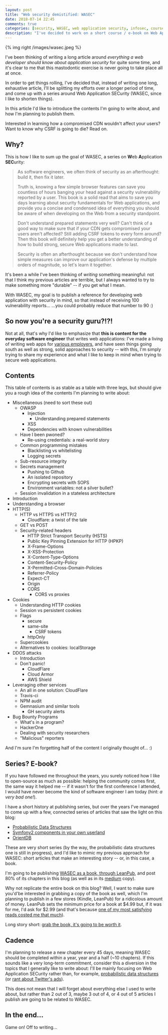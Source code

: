 ```yaml
---
layout: post
title: "Web security demistified: WASEC"
date: 2018-07-14 22:45
comments: true
categories: [security, WASEC, web application security, infosec, course, series]
description: "I've decided to work on a short course / e-book on Web Application SECurity (WASEC since I like to shorten things)"
---
```


{% img right /images/wasec.jpeg %}

I've been thinking of writing a long article around *everything a web developer
should know about application security* for quite some time, and it's clear to me
that this mastodontic exercise is never going to take place all at once.

In order to get things rolling, I've decided that,
instead of writing one long, exhaustive article, I'll be splitting my efforts
over a longer period of time, and come up with a series around
Web Application SECurity (WASEC, since I like to shorten things).

In this article I'd like to introduce the contents I'm going to write about,
and how I'm planning to publish them.

Interested in learning how a compromised CDN wouldn't affect your users?
Want to know why CSRF is going to die? Read on.

<!-- more -->

## Why?

This is how I like to sum up the goal of WASEC, a series on **W**eb **A**pplication **SEC**urity:

> As software engineers, we often think of security as an afterthought: build it, then fix it later.
>
>Truth is, knowing a few simple browser features can save you countless of hours banging your head against a security vulnerability reported by a user. This book is a solid read that aims to save you days learning about security fundamentals for Web applications, and provide you a concise and condensed idea of everything you should be aware of when developing on the Web from a security standpoint.
>
> Don't understand prepared statements very well? Can't think of a good way to make sure that if your CDN gets compromised your users aren't affected? Still adding CSRF tokens to every form around? Then this book will definitely help you get a better understanding of how to build strong, secure Web applications made to last.
>
> Security is often an afterthought because we don't understand how simple measures can improve our application's defense by multiple orders of magnitude, so let's learn it together.

It's been a while I've been thinking of *writing* something meaningful: not that
I think my previous articles are terrible, but I always wanted to try to make
something more "durable" -- if you get what I mean.

With WASEC, my goal is to publish a reference for developing web application with
security in mind, so that instead of receiving 100 vulnerability reports...
...you could probably reduce that number to 90 :)

## So now you're a security guru?!?!

Not at all, that's why I'd like to emphasize that **this is content for the everyday
software engineer** that writes web applications: I've made a living of writing web
apps for [various employers](https://www.linkedin.com/in/alessandronadalin/), and have seen things going south as well as strong, solid
approaches to security -- with this, I'm simply trying to share my experience
and what I like to keep in mind when trying to secure web applications.

## Contents

This table of contents is as stable as a table with three legs, but should give
you a rough idea of the contents I'm planning to write about:

* Miscellaneous (need to sort these out)
  * OWASP
    * Injection
      * Understanding prepared statements
    * XSS
    * Dependencies with known vulnerabilities
  * Have I been pwoned?
    * Re-using credentials: a real-world story
  * Common programming mistakes
    * Blacklisting vs whitelisting
    * Logging secrets
  * Sub-resource integrity
  * Secrets management
    * Pushing to Github
    * An isolated repository
    * Encrypting secrets with SOPS
    * Environment variables: not a silver bullet?
  * Session invalidation in a stateless architecture
* Introduction
* Understanding a browser
* HTTP(S)
  * HTTP vs HTTPS vs HTTP/2
    * Cloudflare: a twist of the tale
  * GET vs POST
  * Security-related headers
    * HTTP Strict Transport Security (HSTS)
    * Public Key Pinning Extension for HTTP (HPKP)
    * X-Frame-Options
    * X-XSS-Protection
    * X-Content-Type-Options
    * Content-Security-Policy
    * X-Permitted-Cross-Domain-Policies
    * Referrer-Policy
    * Expect-CT
    * Origin
    * CORS
      * CORS vs proxies
* Cookies
  * Understanding HTTP cookies
  * Session vs persistent cookies
  * Flags
    * secure
    * same-site
      * CSRF tokens
    * httpOnly
  * Supercookies
  * Alternatives to cookies: localStorage
* DDOS attacks
  * Introduction
  * Don't panic!
    * CloudFlare
    * Cloud Armor
    * AWS Shield
* Leveraging other services
  * An all in one solution: CloudFlare
  * Travis-ci
  * NPM audit
  * Gemnasium and similar tools
    * GH security alerts
* Bug Bounty Programs
  * What's in a program?
  * HackerOne
  * Dealing with security researchers
  * "Malicious" reporters

And I'm sure I'm forgetting half of the content I originally thought of... :)

## Series? E-book?

If you have followed me throughout the years, you surely noticed how I like to
open-source as much as possible: helping the community comes first, the same way it
helped me -- if it wasn't for the first conference
I attended, I would have never become the kind of software engineer I am today (hint: *a very bad one!*).

I have a short history at publishing series, but over the years I've managed to
come up with a few, connected series of articles that saw the light on this blog:

* [Probabilistic Data Structures](/probabilistic-data-structures-an-introduction/)
* [Symfony2 components in your own userland](/using-the-symfony2-dependency-injection-container-as-a-standalone-component/)
* [OrientDB](/the-strange-case-of-orientdb-and-graph-databases/)

These are very short series (by the way, the probabilistic data structures one is still in progress),
and I'd like to mimic my previous approach for WASEC: short articles that make
an interesting story -- or, in this case, a book.

I'm going to be publishing [WASEC as a book, through LeanPub](https://leanpub.com/wasec),
and post 80% of its chapters in this blog (as well as in its [medium](https://medium.com/@AlexNadalin) copy).

Why not replicate the entire book on this blog? Well, I want to make sure you'd'be
interested in grabbing a copy of the book as well, which I'm planning to publish
in a few stores (Kindle, LeanPub) for a ridicolous amount of money. LeanPub sets
the minimum price for a book at $4.99 but, if it was for me, I'd ask for $2.99
(and that's because [one of my most satisfying reads costed me that much](/book-review-an-introduction-to-stock-and-options/)).

Long story short: [grab the book, it's going to be worth it](https://leanpub.com/wasec).

## Cadence

I'm planning to release a new chapter every 45 days, meaning WASEC should be
completed within a year, year and a half (~10 chapters). If this sounds like a very long-term
commitment, consider this a diversion in the topics that I generally like to write
about: I'll be mainly focusing on Web Application SECurity rather than, for example,
[probabilistic data structures](/categories/probabilistic-data-structures/) (or [rant about Twitter's ads](/advertising-on-twitter-give-us-your-personal-data-or-were-going-to-bomb-your-timeline-with-nsfw-sexual-ads/)).

This does not mean that I will forget about everything else I used to write about,
but rather than 2 out of 3, maybe 3 out of 4, or 4 out of 5 articles I publish
are going to be related to WASEC.

## In the end...

Game on! Off to writing...
